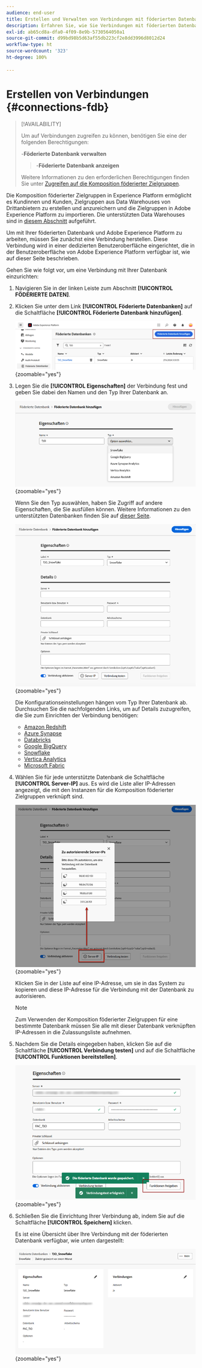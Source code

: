 ```yaml
---
audience: end-user
title: Erstellen und Verwalten von Verbindungen mit föderierten Datenbanken
description: Erfahren Sie, wie Sie Verbindungen mit föderierten Datenbanken erstellen und verwalten.
exl-id: ab65cd8a-dfa0-4f09-8e9b-5730564050a1
source-git-commit: d99bd98b5d63af55db223cf2e8dd3996d8012d24
workflow-type: ht
source-wordcount: '323'
ht-degree: 100%

---
```


# Erstellen von Verbindungen {#connections-fdb}

>[!AVAILABILITY]
>
>Um auf Verbindungen zugreifen zu können, benötigen Sie eine der folgenden Berechtigungen:
>
>-**Föderierte Datenbank verwalten**
>>-**Föderierte Datenbank anzeigen**
>
>Weitere Informationen zu den erforderlichen Berechtigungen finden Sie unter [Zugreifen auf die Komposition föderierter Zielgruppen](/help/start/feature-access.md).

Die Komposition föderierter Zielgruppen in Experience Platform ermöglicht es Kundinnen und Kunden, Zielgruppen aus Data Warehouses von Drittanbietern zu erstellen und anzureichern und die Zielgruppen in Adobe Experience Platform zu importieren. Die unterstützten Data Warehouses sind in [diesem Abschnitt](../start/access-prerequisites.md#supported-systems) aufgeführt.

Um mit Ihrer föderierten Datenbank und Adobe Experience Platform zu arbeiten, müssen Sie zunächst eine Verbindung herstellen. Diese Verbindung wird in einer dedizierten Benutzeroberfläche eingerichtet, die in der Benutzeroberfläche von Adobe Experience Platform verfügbar ist, wie auf dieser Seite beschrieben.

Gehen Sie wie folgt vor, um eine Verbindung mit Ihrer Datenbank einzurichten:

1. Navigieren Sie in der linken Leiste zum Abschnitt **[!UICONTROL FÖDERIERTE DATEN]**.

1. Klicken Sie unter dem Link **[!UICONTROL Föderierte Datenbanken]** auf die Schaltfläche **[!UICONTROL Föderierte Datenbank hinzufügen]**.

   ![](assets/connections_list.png){zoomable="yes"}

1. Legen Sie die **[!UICONTROL Eigenschaften]** der Verbindung fest und geben Sie dabei den Namen und den Typ Ihrer Datenbank an.

   ![](assets/connections_name.png){zoomable="yes"}

   Wenn Sie den Typ auswählen, haben Sie Zugriff auf andere Eigenschaften, die Sie ausfüllen können. Weitere Informationen zu den unterstützten Datenbanken finden Sie auf [dieser Seite](federated-db.md).

   ![](assets/connections_details.png){zoomable="yes"}

   Die Konfigurationseinstellungen hängen vom Typ Ihrer Datenbank ab. Durchsuchen Sie die nachfolgenden Links, um auf Details zuzugreifen, die Sie zum Einrichten der Verbindung benötigen:

   * [Amazon Redshift](federated-db.md#amazon-redshift)
   * [Azure Synapse](federated-db.md#azure-synapse-redshift)
   * [Databricks](federated-db.md#databricks)
   * [Google BigQuery](federated-db.md#google-bigquery)
   * [Snowflake](federated-db.md#snowflake)
   * [Vertica Analytics](federated-db.md#vertica-analytics)
   * [Microsoft Fabric](federated-db.md#microsoft-fabric)

1. Wählen Sie für jede unterstützte Datenbank die Schaltfläche **[!UICONTROL Server-IP]** aus. Es wird die Liste aller IP-Adressen angezeigt, die mit den Instanzen für die Komposition föderierter Zielgruppen verknüpft sind.

   ![](assets/connections_server_IPs.png){zoomable="yes"}

   Klicken Sie in der Liste auf eine IP-Adresse, um sie in das System zu kopieren und diese IP-Adresse für die Verbindung mit der Datenbank zu autorisieren.

   >[!NOTE]
   >
   >Zum Verwenden der Komposition föderierter Zielgruppen für eine bestimmte Datenbank müssen Sie alle mit dieser Datenbank verknüpften IP-Adressen in die Zulassungsliste aufnehmen.

1. Nachdem Sie die Details eingegeben haben, klicken Sie auf die Schaltfläche **[!UICONTROL Verbindung testen]** und auf die Schaltfläche **[!UICONTROL Funktionen bereitstellen]**.

   ![](assets/connections_testdeploy.png){zoomable="yes"}

1. Schließen Sie die Einrichtung Ihrer Verbindung ab, indem Sie auf die Schaltfläche **[!UICONTROL Speichern]** klicken.

   Es ist eine Übersicht über Ihre Verbindung mit der föderierten Datenbank verfügbar, wie unten dargestellt:

   ![](assets/connections_overview.png){zoomable="yes"}
